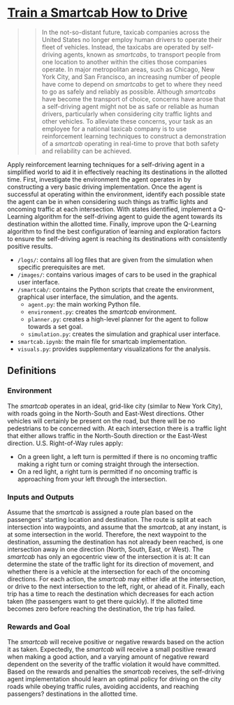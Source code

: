 # [Train a Smartcab How to Drive](https://github.com/udacity/machine-learning/tree/master/projects/smartcab)


>> In the not-so-distant future, taxicab companies across the United States no longer employ human drivers to operate their fleet of vehicles. Instead, the taxicabs are operated by self-driving agents, known as *smartcabs*, to transport people from one location to another within the cities those companies operate. In major metropolitan areas, such as Chicago, New York City, and San Francisco, an increasing number of people have come to depend on *smartcabs* to get to where they need to go as safely and reliably as possible. Although *smartcabs* have become the transport of choice, concerns have arose that a self-driving agent might not be as safe or reliable as human drivers, particularly when considering city traffic lights and other vehicles. To alleviate these concerns, your task as an employee for a national taxicab company is to use reinforcement learning techniques to construct a demonstration of a *smartcab* operating in real-time to prove that both safety and reliability can be achieved.

Apply reinforcement learning techniques for a self-driving agent in a simplified world to aid it in effectively reaching its destinations in the allotted time. First, investigate the environment the agent operates in by constructing a very basic driving implementation. Once the agent is successful at operating within the environment, identify each possible state the agent can be in when considering such things as traffic lights and oncoming traffic at each intersection. With states identified, implement a Q-Learning algorithm for the self-driving agent to guide the agent towards its destination within the allotted time. Finally, improve upon the Q-Learning algorithm to find the best configuration of learning and exploration factors to ensure the self-driving agent is reaching its destinations with consistently positive results.


- `/logs/`: contains all log files that are given from the simulation when specific prerequisites are met.    
- `/images/`: contains various images of cars to be used in the graphical user interface.  
- `/smartcab/`: contains the Python scripts that create the environment, graphical user interface, the simulation, and the agents.  
	- `agent.py`: the main working Python file.  
	- `environment.py`: creates the *smartcab* environment.  
	- `planner.py`: creates a high-level planner for the agent to follow towards a set goal.  
	- `simulation.py`: creates the simulation and graphical user interface.  
- `smartcab.ipynb`: the main file for smartcab implementation.  
- `visuals.py`: provides supplementary visualizations for the analysis.  


## Definitions

### Environment

The *smartcab* operates in an ideal, grid-like city (similar to New York City), with roads going in the North-South and East-West directions. Other vehicles will certainly be present on the road, but there will be no pedestrians to be concerned with. At each intersection there is a traffic light that either allows traffic in the North-South direction or the East-West direction. U.S. Right-of-Way rules apply: 
- On a green light, a left turn is permitted if there is no oncoming traffic making a right turn or coming straight through the intersection.  
- On a red light, a right turn is permitted if no oncoming traffic is approaching from your left through the intersection.  

### Inputs and Outputs

Assume that the *smartcab* is assigned a route plan based on the passengers' starting location and destination. The route is split at each intersection into waypoints, and assume that the *smartcab*, at any instant, is at some intersection in the world. Therefore, the next waypoint to the destination, assuming the destination has not already been reached, is one intersection away in one direction (North, South, East, or West). The *smartcab* has only an egocentric view of the intersection it is at: It can determine the state of the traffic light for its direction of movement, and whether there is a vehicle at the intersection for each of the oncoming directions. For each action, the *smartcab* may either idle at the intersection, or drive to the next intersection to the left, right, or ahead of it. Finally, each trip has a time to reach the destination which decreases for each action taken (the passengers want to get there quickly).  If the allotted time becomes zero before reaching the destination, the trip has failed.

### Rewards and Goal

The *smartcab* will receive positive or negative rewards based on the action it as taken. Expectedly, the *smartcab* will receive a small positive reward when making a good action, and a varying amount of negative reward dependent on the severity of the traffic violation it would have committed. Based on the rewards and penalties the *smartcab* receives, the self-driving agent implementation should learn an optimal policy for driving on the city roads while obeying traffic rules, avoiding accidents, and reaching passengers? destinations in the allotted time.

